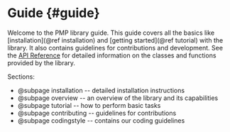 # Guide {#guide}

Welcome to the PMP library guide. This guide covers all the basics like [installation](@ref installation) and [getting started](@ref tutorial) with the library. It also contains guidelines for contributions and development. See the [API Reference](modules.html) for detailed information on the classes and functions provided by the library.

Sections:

- @subpage installation -- detailed installation instructions
- @subpage overview -- an overview of the library and its capabilities
- @subpage tutorial -- how to perform basic tasks
- @subpage contributing -- guidelines for contributions
- @subpage codingstyle -- contains our coding guidelines
